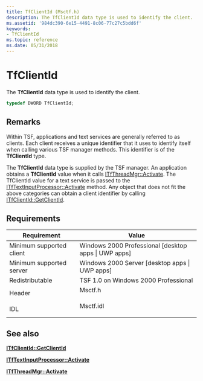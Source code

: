 ```yaml
---
title: TfClientId (Msctf.h)
description: The TfClientId data type is used to identify the client.
ms.assetid: '984dc390-6e15-4491-8c06-77c27c5bdd6f'
keywords:
- TfClientId
ms.topic: reference
ms.date: 05/31/2018
---
```


# TfClientId

The **TfClientId** data type is used to identify the client.


```C++
typedef DWORD TfClientId;
```



## Remarks

Within TSF, applications and text services are generally referred to as clients. Each client receives a unique identifier that it uses to identify itself when calling various TSF manager methods. This identifier is of the **TfClientId** type.

The **TfClientId** data type is supplied by the TSF manager. An application obtains a **TfClientId** value when it calls [ITfThreadMgr::Activate](/windows/desktop/api/Msctf/nf-msctf-itfthreadmgr-activate). The TfClientId value for a text service is passed to the [ITfTextInputProcessor::Activate](/windows/desktop/api/Msctf/nf-msctf-itftextinputprocessor-activate) method. Any object that does not fit the above categories can obtain a client identifier by calling [ITfClientId::GetClientId](/windows/desktop/api/Msctf/nf-msctf-itfclientid-getclientid).

## Requirements



| Requirement | Value |
|-------------------------------------|--------------------------------------------------------------------------------------|
| Minimum supported client<br/> | Windows 2000 Professional \[desktop apps \| UWP apps\]<br/>                    |
| Minimum supported server<br/> | Windows 2000 Server \[desktop apps \| UWP apps\]<br/>                          |
| Redistributable<br/>          | TSF 1.0 on Windows 2000 Professional<br/>                                      |
| Header<br/>                   | <dl> <dt>Msctf.h</dt> </dl>   |
| IDL<br/>                      | <dl> <dt>Msctf.idl</dt> </dl> |



## See also

<dl> <dt>

[**ITfClientId::GetClientId**](/windows/desktop/api/Msctf/nf-msctf-itfclientid-getclientid)
</dt> <dt>

[**ITfTextInputProcessor::Activate**](/windows/desktop/api/Msctf/nf-msctf-itftextinputprocessor-activate)
</dt> <dt>

[**ITfThreadMgr::Activate**](/windows/desktop/api/Msctf/nf-msctf-itfthreadmgr-activate)
</dt> </dl>

 

 





